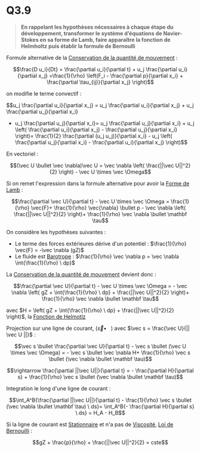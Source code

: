 # Q3.9

> **En rappelant les hypothèses nécessaires à chaque étape du développement, transformer le système d’équations de Navier-Stokes en sa forme de Lamb, faire apparaître la fonction de Helmholtz puis établir la formule de Bernoulli**

Formule alternative de la [Conservation de la quantité de mouvement](../Notion/Conservation%20de%20la%20quantité%20de%20mouvement.md) :

$$\frac{D u_i}{Dt} = \frac{\partial u_i}{\partial t} + u_j \frac{\partial u_i}{\partial x_j} =\frac{1}{\rho} \left(F_i - \frac{\partial p}{\partial x_i} + \frac{\partial \tau_{ij}}{\partial x_j} \right)$$

on modifie le terme convectif :

$$u_j \frac{\partial u_i}{\partial x_j}  = u_j \frac{\partial u_i}{\partial x_j} + u_j \frac{\partial u_j}{\partial x_i}
- u_j \frac{\partial u_j}{\partial x_i}= u_j \frac{\partial u_j}{\partial x_i} + u_j \left( \frac{\partial u_i}{\partial x_j} - \frac{\partial u_j}{\partial x_i} \right)=  \frac{1}{2} \frac{\partial (u_j u_j)}{\partial x_i} - u_j \left( \frac{\partial u_j}{\partial x_i} - \frac{\partial u_i}{\partial x_j} \right)$$

En vectoriel :

$$(\vec U \bullet \vec \nabla)\vec U = \vec \nabla \left( \frac{||\vec U||^2}{2} \right) - \vec U \times \vec \Omega$$

Si on remet l'expression dans la formule alternative pour avoir la [Forme de Lamb](../Notion/Forme%20de%20Lamb.md) :

$$\frac{\partial \vec U}{\partial t} - \vec U \times \vec \Omega = \frac{1}{\rho} \vec{F}+ \frac{1}{\rho} \vec{\nabla} \bullet p - \vec \nabla \left( \frac{||\vec U||^2}{2} \right)+ \frac{1}{\rho} \vec \nabla \bullet \mathbf \tau$$

On considère les hypothèses suivantes :

- Le terme des forces extérieures dérive d'un potentiel : $\frac{1}{\rho} \vec{F} = -\vec \nabla (gZ)$
- Le fluide est [Barotrope](../Notion/Fluide%20Barotrope.md) : $\frac{1}{\rho} \vec  \nabla p = \vec \nabla \int{\frac{1}{\rho} \ dp}$

La [Conservation de la quantité de mouvement](../Notion/Conservation%20de%20la%20quantité%20de%20mouvement.md) devient donc :

$$\frac{\partial \vec U}{\partial t} - \vec U \times \vec \Omega = - \vec \nabla \left( gZ + \int{\frac{1}{\rho} \ dp} + \frac{||\vec U||^2}{2} \right)+ \frac{1}{\rho} \vec \nabla \bullet \mathbf \tau$$

avec $H = \left( gZ + \int{\frac{1}{\rho} \ dp} + \frac{||\vec U||^2}{2} \right)$, la [Fonction de Helmotlz](../Notion/Fonction%20de%20Helmotlz.md)

Projection sur une ligne de courant, $(\vec s \bullet \ \ \ )$ avec $\vec s = \frac{\vec U}{|| \vec U ||}$ :

$$\vec s \bullet \frac{\partial \vec U}{\partial t} - \vec s \bullet (\vec U \times \vec \Omega) = - \vec s \bullet \vec \nabla H+ \frac{1}{\rho} \vec s \bullet (\vec \nabla \bullet \mathbf \tau)$$

$$\rightarrow \frac{\partial ||\vec U||}{\partial t} = - \frac{\partial H}{\partial s} + \frac{1}{\rho} \vec s \bullet (\vec \nabla \bullet \mathbf \tau)$$

Integration le long d'une ligne de courant :

$$\int_A^B{\frac{\partial ||\vec U||}{\partial t} - \frac{1}{\rho} \vec s \bullet (\vec \nabla \bullet \mathbf \tau) \ ds}= \int_A^B{- \frac{\partial H}{\partial s} \ ds} = H_A - H_B$$

Si la ligne de courant est [Stationnaire](../Notion/Ecoulement%20Stationnaire.md) et n'a pas de [Viscosité](../Notion/Viscosité.md),  [Loi de Bernouilli](../Notion/Loi%20de%20Bernouilli.md) :

$$gZ + \frac{p}{\rho} + \frac{||\vec U||^2}{2} = cste$$
